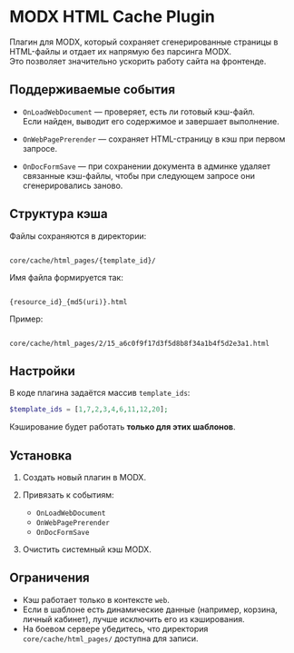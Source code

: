 
# MODX HTML Cache Plugin

Плагин для MODX, который сохраняет сгенерированные страницы в HTML-файлы и отдает их напрямую без парсинга MODX.  
Это позволяет значительно ускорить работу сайта на фронтенде.

## Поддерживаемые события

- `OnLoadWebDocument` — проверяет, есть ли готовый кэш-файл.  
  Если найден, выводит его содержимое и завершает выполнение.

- `OnWebPagePrerender` — сохраняет HTML-страницу в кэш при первом запросе.

- `OnDocFormSave` — при сохранении документа в админке удаляет связанные кэш-файлы, чтобы при следующем запросе они сгенерировались заново.

## Структура кэша

Файлы сохраняются в директории:

```

core/cache/html_pages/{template_id}/

```

Имя файла формируется так:

```

{resource_id}_{md5(uri)}.html

```

Пример:

```

core/cache/html_pages/2/15_a6c0f9f17d3f5d8b8f34a1b4f5d2e3a1.html

````

## Настройки

В коде плагина задаётся массив `template_ids`:

```php
$template_ids = [1,7,2,3,4,6,11,12,20];
````

Кэширование будет работать **только для этих шаблонов**.

## Установка

1. Создать новый плагин в MODX.

2. Привязать к событиям:

   * `OnLoadWebDocument`
   * `OnWebPagePrerender`
   * `OnDocFormSave`
3. Очистить системный кэш MODX.

## Ограничения

* Кэш работает только в контексте `web`.
* Если в шаблоне есть динамические данные (например, корзина, личный кабинет), лучше исключить его из кэширования.
* На боевом сервере убедитесь, что директория `core/cache/html_pages/` доступна для записи.
